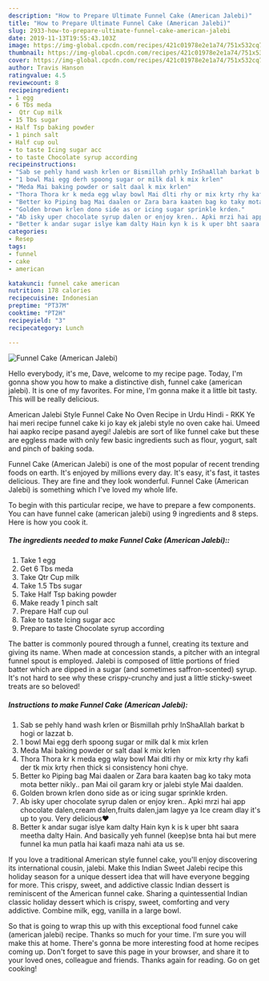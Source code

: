 ```yaml
---
description: "How to Prepare Ultimate Funnel Cake (American Jalebi)"
title: "How to Prepare Ultimate Funnel Cake (American Jalebi)"
slug: 2933-how-to-prepare-ultimate-funnel-cake-american-jalebi
date: 2019-11-13T19:55:43.103Z
image: https://img-global.cpcdn.com/recipes/421c01978e2e1a74/751x532cq70/funnel-cake-american-jalebi-recipe-main-photo.jpg
thumbnail: https://img-global.cpcdn.com/recipes/421c01978e2e1a74/751x532cq70/funnel-cake-american-jalebi-recipe-main-photo.jpg
cover: https://img-global.cpcdn.com/recipes/421c01978e2e1a74/751x532cq70/funnel-cake-american-jalebi-recipe-main-photo.jpg
author: Travis Hanson
ratingvalue: 4.5
reviewcount: 8
recipeingredient:
- 1 egg
- 6 Tbs meda
-  Qtr Cup milk
- 15 Tbs sugar
- Half Tsp baking powder
- 1 pinch salt
- Half cup oul
- to taste Icing sugar acc
- to taste Chocolate syrup according
recipeinstructions:
- "Sab se pehly hand wash krlen or Bismillah prhly InShaAllah barkat b hogi or lazzat b."
- "1 bowl Mai egg derh spoong sugar or milk dal k mix krlen"
- "Meda Mai baking powder or salt daal k mix krlen"
- "Thora Thora kr k meda egg wlay bowl Mai dlti rhy or mix krty rhy kafi der tk mix krty rhen thick si consistency honi chye."
- "Better ko Piping bag Mai daalen or Zara bara kaaten bag ko taky mota mota better nikly.. pan Mai oil garam kry or jalebi style Mai daalden."
- "Golden brown krlen dono side as or icing sugar sprinkle krden."
- "Ab isky uper chocolate syrup dalen or enjoy kren.. Apki mrzi hai app chocolate dalen,cream dalen,fruits dalen,jam lagye ya Ice cream dlay it&#39;s up to you. Very delicious❤️"
- "Better k andar sugar islye kam dalty Hain kyn k is k uper bht saara meetha dalty Hain. And basically yeh funnel (keep)se bnta hai but mere funnel ka mun patla hai kaafi maza nahi ata us se."
categories:
- Resep
tags:
- funnel
- cake
- american

katakunci: funnel cake american
nutrition: 178 calories
recipecuisine: Indonesian
preptime: "PT37M"
cooktime: "PT2H"
recipeyield: "3"
recipecategory: Lunch

---
```



![Funnel Cake (American Jalebi)](https://img-global.cpcdn.com/recipes/421c01978e2e1a74/751x532cq70/funnel-cake-american-jalebi-recipe-main-photo.jpg)

Hello everybody, it's me, Dave, welcome to my recipe page. Today, I'm gonna show you how to make a distinctive dish, funnel cake (american jalebi). It is one of my favorites. For mine, I'm gonna make it a little bit tasty. This will be really delicious.

American Jalebi Style Funnel Cake No Oven Recipe in Urdu Hindi - RKK Ye hai meri recipe funnel cake ki jo kay ek jalebi style no oven cake hai. Umeed hai aapko recipe pasand ayegi! Jalebis are sort of like funnel cake but these are eggless made with only few basic ingredients such as flour, yogurt, salt and pinch of baking soda.

Funnel Cake (American Jalebi) is one of the most popular of recent trending foods on earth. It's enjoyed by millions every day. It's easy, it's fast, it tastes delicious. They are fine and they look wonderful. Funnel Cake (American Jalebi) is something which I've loved my whole life.


To begin with this particular recipe, we have to prepare a few components. You can have funnel cake (american jalebi) using 9 ingredients and 8 steps. Here is how you cook it.

##### The ingredients needed to make Funnel Cake (American Jalebi)::

1. Take 1 egg
1. Get 6 Tbs meda
1. Take  Qtr Cup milk
1. Take 1.5 Tbs sugar
1. Take Half Tsp baking powder
1. Make ready 1 pinch salt
1. Prepare Half cup oul
1. Take to taste Icing sugar acc
1. Prepare to taste Chocolate syrup according


The batter is commonly poured through a funnel, creating its texture and giving its name. When made at concession stands, a pitcher with an integral funnel spout is employed. Jalebi is composed of little portions of fried batter which are dipped in a sugar (and sometimes saffron-scented) syrup. It&#39;s not hard to see why these crispy-crunchy and just a little sticky-sweet treats are so beloved! 

##### Instructions to make Funnel Cake (American Jalebi):

1. Sab se pehly hand wash krlen or Bismillah prhly InShaAllah barkat b hogi or lazzat b.
1. 1 bowl Mai egg derh spoong sugar or milk dal k mix krlen
1. Meda Mai baking powder or salt daal k mix krlen
1. Thora Thora kr k meda egg wlay bowl Mai dlti rhy or mix krty rhy kafi der tk mix krty rhen thick si consistency honi chye.
1. Better ko Piping bag Mai daalen or Zara bara kaaten bag ko taky mota mota better nikly.. pan Mai oil garam kry or jalebi style Mai daalden.
1. Golden brown krlen dono side as or icing sugar sprinkle krden.
1. Ab isky uper chocolate syrup dalen or enjoy kren.. Apki mrzi hai app chocolate dalen,cream dalen,fruits dalen,jam lagye ya Ice cream dlay it&#39;s up to you. Very delicious❤️
1. Better k andar sugar islye kam dalty Hain kyn k is k uper bht saara meetha dalty Hain. And basically yeh funnel (keep)se bnta hai but mere funnel ka mun patla hai kaafi maza nahi ata us se.


If you love a traditional American style funnel cake, you&#39;ll enjoy discovering its international cousin, jalebi. Make this Indian Sweet Jalebi recipe this holiday season for a unique dessert idea that will have everyone begging for more. This crispy, sweet, and addictive classic Indian dessert is reminiscent of the American funnel cake. Sharing a quintessential Indian classic holiday dessert which is crispy, sweet, comforting and very addictive. Combine milk, egg, vanilla in a large bowl. 

So that is going to wrap this up with this exceptional food funnel cake (american jalebi) recipe. Thanks so much for your time. I'm sure you will make this at home. There's gonna be more interesting food at home recipes coming up. Don't forget to save this page in your browser, and share it to your loved ones, colleague and friends. Thanks again for reading. Go on get cooking!
